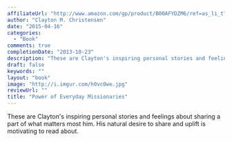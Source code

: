 ```yaml
---
affiliateUrl: "http://www.amazon.com/gp/product/B00AFYDZM6/ref=as_li_tl?ie=UTF8&camp=1789&creative=390957&creativeASIN=B00AFYDZM6&linkCode=as2&tag=jaktre-20&linkId=2AGXTLY2Z7BXLZ6J"
author: "Clayton M. Christensen"
date: "2015-04-16"
categories:
  - "Book"
comments: true
completionDate: "2013-10-23"
description: "These are Clayton's inspiring personal stories and feelings about sharing a part of what matters most him.  His natural desire to share and uplift is "
draft: false
keywords: ""
layout: "book"
image: "http://i.imgur.com/h0vc0we.jpg"
reviewUrl: ""
title: "Power of Everyday Missionaries"
---
```


These are Clayton's inspiring personal stories and feelings about sharing a part of what matters most him.  His natural desire to share and uplift is motivating to read about.
